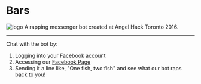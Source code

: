 # Bars

![logo](http://i.imgur.com/SDwYrAB.jpg "Logo Title Text 1")
A rapping messenger bot created at Angel Hack Toronto 2016.  

----------

Chat with the bot by:  
 1. Logging into your Facebook account
 2. Accessing our [Facebook Page](https://www.facebook.com/barsbot)
 3. Sending it a line like, "One fish, two fish" and see what our bot raps back to you!